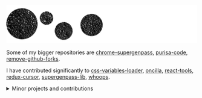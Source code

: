 ![Gray background](https://raw.githubusercontent.com/denis-sokolov/denis-sokolov/master/bg.png)

<!--
Thanks to Alex Woods for the image
https://unsplash.com/photos/ee5Pqx_OTlQ
-->

Some of my bigger repositories are
[chrome-supergenpass](https://github.com/denis-sokolov/chrome-supergenpass),
[purisa-code](https://github.com/denis-sokolov/purisa-code),
[remove-github-forks](https://github.com/denis-sokolov/remove-github-forks).

I have contributed significantly to
[css-variables-loader](https://github.com/Dashlane/css-variables-loader/commits?author=denis-sokolov),
[oncilla](https://github.com/Theorem/oncilla/commits?author=denis-sokolov),
[react-tools](https://github.com/Theorem/react-tools/commits?author=denis-sokolov),
[redux-cursor](https://github.com/Dashlane/redux-cursor/commits?author=denis-sokolov),
[supergenpass-lib](https://github.com/chriszarate/supergenpass-lib/commits?author=denis-sokolov),
[whoops](https://github.com/filp/whoops/commits?author=denis-sokolov).

<details><summary>Minor projects and contributions</summary>

<br>

Minor projects:
[bookmark-js-eval](https://github.com/denis-sokolov/bookmark-js-eval),
[chrome-custom-css](https://github.com/denis-sokolov/chrome-custom-css),
[chrome-random-bookmark](https://github.com/denis-sokolov/chrome-random-bookmark),
[color-picker](https://github.com/denis-sokolov/color-picker),
[custom-favicon-redirect](https://github.com/denis-sokolov/custom-favicon-redirect),
[hide-video-duration](https://github.com/denis-sokolov/hide-video-duration),
[media-query-props](https://github.com/denis-sokolov/media-query-props),
[reddit-rss](https://github.com/denis-sokolov/reddit-rss),
[stopwatch](https://github.com/denis-sokolov/stopwatch),
[update-current-bookmark](https://github.com/denis-sokolov/update-current-bookmark), and even some [less notable ones](https://github.com/denis-sokolov?tab=repositories).

I have contributed in some amount to [amsul/pickadate.js](https://github.com/amsul/pickadate.js/commits?author=denis-sokolov),
[cbowdon/TsMonad](https://github.com/cbowdon/TsMonad/commits?author=denis-sokolov),
[digitick/php-sepa-xml](https://github.com/digitick/php-sepa-xml/commits?author=denis-sokolov),
[derek-watson/jsUri](https://github.com/derek-watson/jsUri/commits?author=denis-sokolov),
[dompdf/dompdf](https://github.com/dompdf/dompdf/commits?author=denis-sokolov),
[eslint/eslint](https://github.com/eslint/eslint/commits?author=denis-sokolov),
[gianu/react-fittext](https://github.com/gianu/react-fittext/commits?author=denis-sokolov),
[js/docuri](https://github.com/js/docuri/commits?author=denis-sokolov),
[HabitRPG/habitrpg](https://github.com/HabitRPG/habitrpg/commits?author=denis-sokolov),
[kkaefer/sgp](https://github.com/kkaefer/sgp/commits?author=denis-sokolov),
[malte-wessel/react-textfit](https://github.com/malte-wessel/react-textfit/commits?author=denis-sokolov),
[mwilliamson/node-options](https://github.com/mwilliamson/node-options/commits?author=denis-sokolov),
[myfreeweb/cssprefixer](https://github.com/myfreeweb/cssprefixer/commits?author=denis-sokolov),
[perifer/timePicker](https://github.com/perifer/timePicker/commits?author=denis-sokolov),
[SlikNL/SafeHTML](https://github.com/SlikNL/SafeHTML/commits?author=denis-sokolov),
[zendframework/zf2](https://github.com/zendframework/zf2/commits?author=denis-sokolov),
[zikula/doctrine1](https://github.com/zikula/doctrine1/commits?author=denis-sokolov).

</details>
